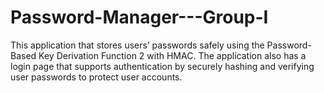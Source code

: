 # Password-Manager---Group-I
This application that stores users’ passwords safely using the Password-Based Key Derivation Function 2 with HMAC. The application also has a login page that supports authentication by securely hashing and verifying user passwords to protect user accounts.
